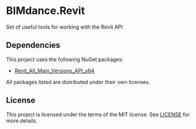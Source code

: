 # BIMdance.Revit
Set of useful tools for working with the Revit API

## Dependencies

This project uses the following NuGet packages:

- [Revit_All_Main_Versions_API_x64](https://www.nuget.org/packages/Revit_All_Main_Versions_API_x64)

All packages listed are distributed under their own licenses.

## License

This project is licensed under the terms of the MIT license. See [LICENSE](LICENSE) for more details.